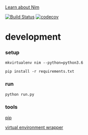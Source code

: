 [Learn about Nim][nim]

[![Build Status](https://travis-ci.org/hacksaurz/nim.svg?branch=master)](https://travis-ci.org/hacksaurz/nim) [![codecov](https://codecov.io/gh/hacksaurz/nim/branch/master/graph/badge.svg)](https://codecov.io/gh/hacksaurz/nim)

# development

### setup
`mkvirtualenv nim --python=python3.6`

`pip install -r requirements.txt`

### run
`python run.py`

### tools
[pip][pip]

[virtual environment wrapper][venv]

[nim]: <https://en.wikipedia.org/wiki/Nim>
[venv]: <http://virtualenvwrapper.readthedocs.io/en/latest/install.html>
[pip]: <https://pip.pypa.io/en/stable/installing/>
